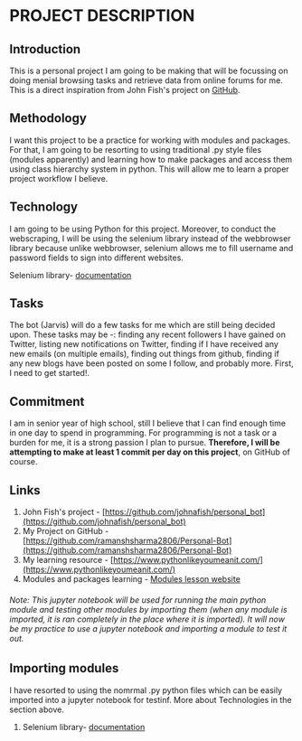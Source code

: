 # PROJECT DESCRIPTION




## Introduction





This is a personal project I am going to be making that will be focussing on doing menial browsing tasks and retrieve data from online forums for me. This is a direct inspiration from John Fish's project on [GitHub](https://github.com/johnafish/personal_bot).





## Methodology





I want this project to be a practice for working with modules and packages. For that, I am going to be resorting to using traditional .py style files (modules apparently) and learning how to make packages and access them using class hierarchy system in python. This will allow me to learn a proper project workflow I believe. 





## Technology




I am going to be using Python for this project. Moreover, to conduct the webscraping, I will be using the selenium library instead of the webbrowser library because unlike webbrowser, selenium allows me to fill username and password fields to sign into different websites.

Selenium library- [documentation](https://selenium-python.readthedocs.io/navigating.html)




## Tasks






The bot (Jarvis) will do a few tasks for me which are still being decided upon. These tasks may be -: finding any recent followers I have gained on Twitter, listing new notifications on Twitter, finding if I have received any new emails (on multiple emails), finding out things from github, finding if any new blogs have been posted on some I follow, and probably more. First, I need to get started!. 





## Commitment






I am in senior year of high school, still I believe that I can find enough time in one day to spend in programming. For programming is not a task or a burden for me, it is a strong passion I plan to pursue. **Therefore, I will be attempting to make at least 1 commit per day on this project**, on GitHub of course.







## Links






1. John Fish's project - [https://github.com/johnafish/personal_bot](https://github.com/johnafish/personal_bot)
2. My Project on GitHub - [https://github.com/ramanshsharma2806/Personal-Bot](https://github.com/ramanshsharma2806/Personal-Bot)
3. My learning resource - [https://www.pythonlikeyoumeanit.com/](https://www.pythonlikeyoumeanit.com/)
4. Modules and packages learning - [Modules lesson website](https://www.internalpointers.com/post/modules-and-packages-create-python-project)








###### Note: This jupyter notebook will be used for running the main python module and testing other modules by importing them (when any module is imported, it is ran completely in the place where it is imported). It will now be my practice to use a jupyter notebook and importing a module to test it out.




## Importing modules





I have resorted to using the nomrmal .py python files which can be easily imported into a jupyter notebook for testinf. More about Technologies in the section above.


1. Selenium library- [documentation](https://selenium-python.readthedocs.io/navigating.html)
